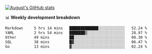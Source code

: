 
[![August's GitHub stats](https://github-readme-stats.vercel.app/api?username=zou-weidong&show_icons=true&theme=radical)](https://github.com/zou-weidong)


📊 **Weekly development breakdown**
<!--START_SECTION:waka-->

```txt
Markdown     5 hrs 14 mins   █████████████░░░░░░░░░░░░   52.24 %
YAML         2 hrs 54 mins   ███████▒░░░░░░░░░░░░░░░░░   28.97 %
Other        49 mins         ██░░░░░░░░░░░░░░░░░░░░░░░   08.30 %
SQL          38 mins         █▓░░░░░░░░░░░░░░░░░░░░░░░   06.47 %
Go           13 mins         ▓░░░░░░░░░░░░░░░░░░░░░░░░   02.24 %
```

<!--END_SECTION:waka-->
